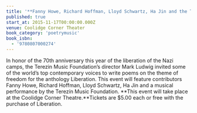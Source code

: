 ```yaml
---
title: '**Fanny Howe, Richard Hoffman, Lloyd Schwartz, Ha Jin and the Terezín Music Foundation  Liberation**: New Works on Freedom from Internationally Renowned Poets'
published: true
start_at: 2015-11-17T00:00:00.000Z
venue: Coolidge Corner Theater
book_category: 'poetrymusic'
book_isbn:
  - '9780807000274'
---
```


In honor of the 70th anniversary this year of the liberation of the Nazi camps, the Terezin Music Foundation’s director Mark Ludwig invited some of the world’s top contemporary voices to write poems on the theme of freedom for the anthology Liberation. This event will feature contributors Fanny Howe, Richard Hoffman, Lloyd Schwartz, Ha Jin and a musical performance by the Terez&iacute;n Music Foundation.&nbsp;**This event will take place at the Coolidge Corner Theatre.**Tickets are $5.00 each or free with the purchase of Liberation.